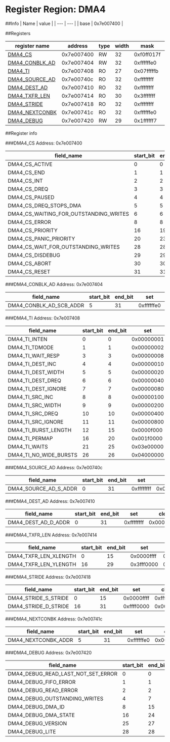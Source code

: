 # Register Region: DMA4


##Info
| Name | value |
| --- | --- |
| base | 0x7e007400 |

##Registers

| register name | address | type | width | mask | reset |
| --- | --- | --- | --- | --- | --- |
| [DMA4_CS](#dma4_cs) | 0x7e007400 | RW | 32 | 0xf0ff017f | 0000000000 |
| [DMA4_CONBLK_AD](#dma4_conblk_ad) | 0x7e007404 | RW | 32 | 0xffffffe0 | 0000000000 |
| [DMA4_TI](#dma4_ti) | 0x7e007408 | RO | 27 | 0x07fffffb |  |
| [DMA4_SOURCE_AD](#dma4_source_ad) | 0x7e00740c | RO | 32 | 0xffffffff |  |
| [DMA4_DEST_AD](#dma4_dest_ad) | 0x7e007410 | RO | 32 | 0xffffffff |  |
| [DMA4_TXFR_LEN](#dma4_txfr_len) | 0x7e007414 | RO | 30 | 0x3fffffff |  |
| [DMA4_STRIDE](#dma4_stride) | 0x7e007418 | RO | 32 | 0xffffffff |  |
| [DMA4_NEXTCONBK](#dma4_nextconbk) | 0x7e00741c | RO | 32 | 0xffffffe0 |  |
| [DMA4_DEBUG](#dma4_debug) | 0x7e007420 | RW | 29 | 0x1ffffff7 | 0000000000 |

##Register info


###DMA4_CS
 Address: 0x7e007400

| field_name | start_bit | end_bit | set | clear | reset |
| --- | --- | --- | --- | --- | --- |
| DMA4_CS_ACTIVE | 0 | 0 | 0x00000001 | 0xfffffffe | 0x0 |
| DMA4_CS_END | 1 | 1 | 0x00000002 | 0xfffffffd | 0x0 |
| DMA4_CS_INT | 2 | 2 | 0x00000004 | 0xfffffffb | 0x0 |
| DMA4_CS_DREQ | 3 | 3 | 0x00000008 | 0xfffffff7 | 0x0 |
| DMA4_CS_PAUSED | 4 | 4 | 0x00000010 | 0xffffffef | 0x0 |
| DMA4_CS_DREQ_STOPS_DMA | 5 | 5 | 0x00000020 | 0xffffffdf | 0x0 |
| DMA4_CS_WAITING_FOR_OUTSTANDING_WRITES | 6 | 6 | 0x00000040 | 0xffffffbf | 0x0 |
| DMA4_CS_ERROR | 8 | 8 | 0x00000100 | 0xfffffeff | 0x0 |
| DMA4_CS_PRIORITY | 16 | 19 | 0x000f0000 | 0xfff0ffff | 0x0 |
| DMA4_CS_PANIC_PRIORITY | 20 | 23 | 0x00f00000 | 0xff0fffff | 0x0 |
| DMA4_CS_WAIT_FOR_OUTSTANDING_WRITES | 28 | 28 | 0x10000000 | 0xefffffff | 0x0 |
| DMA4_CS_DISDEBUG | 29 | 29 | 0x20000000 | 0xdfffffff | 0x0 |
| DMA4_CS_ABORT | 30 | 30 | 0x40000000 | 0xbfffffff | 0x0 |
| DMA4_CS_RESET | 31 | 31 | 0x80000000 | 0x7fffffff | 0x0 |

###DMA4_CONBLK_AD
 Address: 0x7e007404

| field_name | start_bit | end_bit | set | clear | reset |
| --- | --- | --- | --- | --- | --- |
| DMA4_CONBLK_AD_SCB_ADDR | 5 | 31 | 0xffffffe0 | 0x0000001f | 0x0 |

###DMA4_TI
 Address: 0x7e007408

| field_name | start_bit | end_bit | set | clear | reset |
| --- | --- | --- | --- | --- | --- |
| DMA4_TI_INTEN | 0 | 0 | 0x00000001 | 0xfffffffe |  |
| DMA4_TI_TDMODE | 1 | 1 | 0x00000002 | 0xfffffffd |  |
| DMA4_TI_WAIT_RESP | 3 | 3 | 0x00000008 | 0xfffffff7 |  |
| DMA4_TI_DEST_INC | 4 | 4 | 0x00000010 | 0xffffffef |  |
| DMA4_TI_DEST_WIDTH | 5 | 5 | 0x00000020 | 0xffffffdf |  |
| DMA4_TI_DEST_DREQ | 6 | 6 | 0x00000040 | 0xffffffbf |  |
| DMA4_TI_DEST_IGNORE | 7 | 7 | 0x00000080 | 0xffffff7f |  |
| DMA4_TI_SRC_INC | 8 | 8 | 0x00000100 | 0xfffffeff |  |
| DMA4_TI_SRC_WIDTH | 9 | 9 | 0x00000200 | 0xfffffdff |  |
| DMA4_TI_SRC_DREQ | 10 | 10 | 0x00000400 | 0xfffffbff |  |
| DMA4_TI_SRC_IGNORE | 11 | 11 | 0x00000800 | 0xfffff7ff |  |
| DMA4_TI_BURST_LENGTH | 12 | 15 | 0x0000f000 | 0xffff0fff |  |
| DMA4_TI_PERMAP | 16 | 20 | 0x001f0000 | 0xffe0ffff |  |
| DMA4_TI_WAITS | 21 | 25 | 0x03e00000 | 0xfc1fffff |  |
| DMA4_TI_NO_WIDE_BURSTS | 26 | 26 | 0x04000000 | 0xfbffffff |  |

###DMA4_SOURCE_AD
 Address: 0x7e00740c

| field_name | start_bit | end_bit | set | clear | reset |
| --- | --- | --- | --- | --- | --- |
| DMA4_SOURCE_AD_S_ADDR | 0 | 31 | 0xffffffff | 0x00000000 |  |

###DMA4_DEST_AD
 Address: 0x7e007410

| field_name | start_bit | end_bit | set | clear | reset |
| --- | --- | --- | --- | --- | --- |
| DMA4_DEST_AD_D_ADDR | 0 | 31 | 0xffffffff | 0x00000000 |  |

###DMA4_TXFR_LEN
 Address: 0x7e007414

| field_name | start_bit | end_bit | set | clear | reset |
| --- | --- | --- | --- | --- | --- |
| DMA4_TXFR_LEN_XLENGTH | 0 | 15 | 0x0000ffff | 0xffff0000 |  |
| DMA4_TXFR_LEN_YLENGTH | 16 | 29 | 0x3fff0000 | 0xc000ffff |  |

###DMA4_STRIDE
 Address: 0x7e007418

| field_name | start_bit | end_bit | set | clear | reset |
| --- | --- | --- | --- | --- | --- |
| DMA4_STRIDE_S_STRIDE | 0 | 15 | 0x0000ffff | 0xffff0000 |  |
| DMA4_STRIDE_D_STRIDE | 16 | 31 | 0xffff0000 | 0x0000ffff |  |

###DMA4_NEXTCONBK
 Address: 0x7e00741c

| field_name | start_bit | end_bit | set | clear | reset |
| --- | --- | --- | --- | --- | --- |
| DMA4_NEXTCONBK_ADDR | 5 | 31 | 0xffffffe0 | 0x0000001f |  |

###DMA4_DEBUG
 Address: 0x7e007420

| field_name | start_bit | end_bit | set | clear | reset |
| --- | --- | --- | --- | --- | --- |
| DMA4_DEBUG_READ_LAST_NOT_SET_ERROR | 0 | 0 | 0x00000001 | 0xfffffffe | 0x0 |
| DMA4_DEBUG_FIFO_ERROR | 1 | 1 | 0x00000002 | 0xfffffffd | 0x0 |
| DMA4_DEBUG_READ_ERROR | 2 | 2 | 0x00000004 | 0xfffffffb | 0x0 |
| DMA4_DEBUG_OUTSTANDING_WRITES | 4 | 7 | 0x000000f0 | 0xffffff0f | 0x0 |
| DMA4_DEBUG_DMA_ID | 8 | 15 | 0x0000ff00 | 0xffff00ff | 0x0 |
| DMA4_DEBUG_DMA_STATE | 16 | 24 | 0x01ff0000 | 0xfe00ffff | 0x0 |
| DMA4_DEBUG_VERSION | 25 | 27 | 0x0e000000 | 0xf1ffffff | 0x0 |
| DMA4_DEBUG_LITE | 28 | 28 | 0x10000000 | 0xefffffff | 0x0 |
